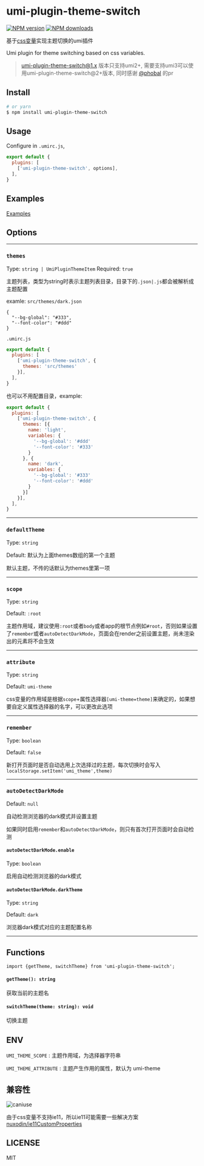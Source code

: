 # umi-plugin-theme-switch

[![NPM version](https://img.shields.io/npm/v/umi-plugin-theme-switch.svg?style=flat)](https://npmjs.org/package/umi-plugin-theme-switch)
[![NPM downloads](http://img.shields.io/npm/dm/umi-plugin-theme-switch.svg?style=flat)](https://npmjs.org/package/umi-plugin-theme-switch)

基于[css变量](https://developer.mozilla.org/zh-CN/docs/Web/CSS/Using_CSS_custom_properties)实现主题切换的umi插件

Umi plugin for theme switching based on css variables.

> umi-plugin-theme-switch@1.x 版本只支持umi2+, 需要支持umi3可以使用umi-plugin-theme-switch@2+版本, 同时感谢 [@phobal](https://github.com/phobal) 的pr

## Install

```bash
# or yarn
$ npm install umi-plugin-theme-switch
```

## Usage

Configure in `.umirc.js`,

```js
export default {
  plugins: [
    ['umi-plugin-theme-switch', options],
  ],
}
```

## Examples

[Examples](https://github.com/wxul/umi-plugin-theme-switch/tree/master/examples)

## Options

***

### `themes`

Type: `string | UmiPluginThemeItem`
Required: `true`

主题列表，类型为string时表示主题列表目录，目录下的`.json|.js`都会被解析成主题配置

examle: 
`src/themes/dark.json`
```
{
  "--bg-global": "#333",
  "--font-color": "#ddd"
}
```
`.umirc.js`
```js
export default {
  plugins: [
    ['umi-plugin-theme-switch', {
      themes: 'src/themes'
    }],
  ],
}
```

也可以不用配置目录，example:
``` js
export default {
  plugins: [
    ['umi-plugin-theme-switch', {
      themes: [{
        name: 'light',
        variables: {
          '--bg-global': '#ddd'
          '--font-color': '#333'
        }
      }, {
        name: 'dark',
        variables: {
          '--bg-global': '#333'
          '--font-color': '#ddd'
        }
      }]
    }],
  ],
}
```

***

### `defaultTheme`

Type: `string`

Default: 默认为上面themes数组的第一个主题

默认主题，不传的话默认为themes里第一项

***

### `scope`

Type: `string`

Default: `:root`

主题作用域，建议使用`:root`或者`body`或者app的根节点例如`#root`，否则如果设置了`remember`或者`autoDetectDarkMode`，页面会在render之前设置主题，尚未渲染出的元素将不会生效

***

### `attribute`

Type: `string`

Default: `umi-theme`

css变量的作用域是根据`scope`+属性选择器`[umi-theme=theme]`来确定的，如果想要自定义属性选择器的名字，可以更改此选项

***

### `remember`

Type: `boolean`

Default: `false`

新打开页面时是否自动选用上次选择过的主题，每次切换时会写入 `localStorage.setItem('umi_theme',theme)` 

***

### `autoDetectDarkMode`

Default: `null`

自动检测浏览器的dark模式并设置主题

如果同时启用`remember`和`autoDetectDarkMode`，则只有首次打开页面时会自动检测

#### `autoDetectDarkMode.enable`

Type: `boolean`

启用自动检测浏览器的dark模式

#### `autoDetectDarkMode.darkTheme`

Type: `string`

Default: `dark`

浏览器dark模式对应的主题配置名称

***

## Functions

`import {getTheme, switchTheme} from 'umi-plugin-theme-switch';`

#### `getTheme(): string`

获取当前的主题名

#### `switchTheme(theme: string): void`

切换主题

## ENV

`UMI_THEME_SCOPE` : 主题作用域，为选择器字符串

`UMI_THEME_ATTRIBUTE` : 主题产生作用的属性，默认为 umi-theme

## 兼容性

![caniuse](assets/caniuse.png)

由于css变量不支持ie11，所以ie11可能需要一些解决方案 [nuxodin/ie11CustomProperties](https://github.com/nuxodin/ie11CustomProperties)

## LICENSE

MIT
